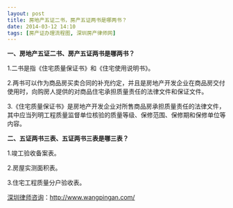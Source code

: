 ```yaml
---
layout: post
title: 房地产五证二书，房产五证两书是哪两书？
date: 2014-03-12 14:10
tags: [房产证办理流程图, 深圳房产律师网]
---
```

<strong>一、房地产五证二书、房产五证两书是哪两书？</strong>

1.二书是指《住宅质量保证书》和《住宅使用说明书》。

2.两书可以作为商品房买卖合同的补充约定，并且是房地产开发企业在商品房交付使用时，向购房人提供的对商品住宅承担质量责任的法律文件和保证文件。

3.《住宅质量保证书》是房地产开发企业对所售商品房承担质量责任的法律文件，其中应当列明工程质量监督单位核验的质量等级、保修范围、保修期和保修单位等内容。

<strong>二、五证两书三表、五证两书三表是哪三表？</strong>

1.竣工验收备案表。

2.房屋实测面积表。

3.住宅工程质量分户验收表。



<a href="http://www.wangpingan.com/">深圳律师咨询</a>：<a href="http://www.wangpingan.com/">http://www.wangpingan.com/</a>

